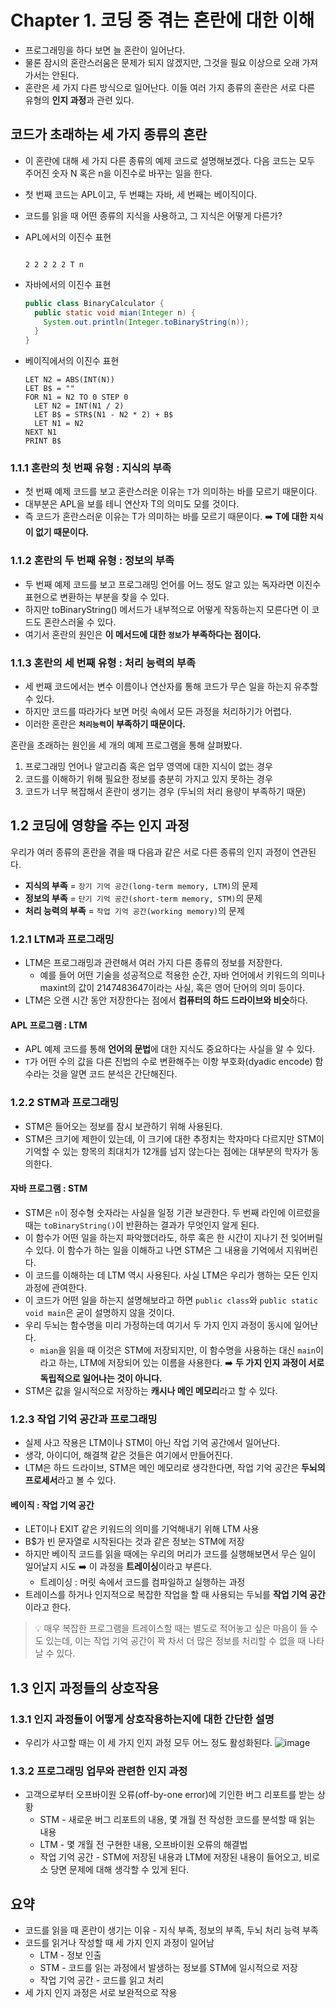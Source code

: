 # Chapter 1. 코딩 중 겪는 혼란에 대한 이해

- 프로그래밍을 하다 보면 늘 혼란이 일어난다.
- 물론 잠시의 혼란스러움은 문제가 되지 않겠지만, 그것을 필요 이상으로 오래 가져가서는 안된다.
- 혼란은 세 가지 다른 방식으로 일어난다. 이들 여러 가지 종류의 혼란은 서로 다른 유형의 **인지 과정**과 관련 있다.

## 코드가 초래하는 세 가지 종류의 혼란
- 이 혼란에 대해 세 가지 다른 종류의 예제 코드로 설명해보겠다. 다음 코드는 모두 주어진 숫자 N 혹은 n을 이진수로 바꾸는 일을 한다.
- 첫 번째 코드는 APL이고, 두 번쨰는 자바, 세 번째는 베이직이다.
- 코드를 읽을 때 어떤 종류의 지식을 사용하고, 그 지식은 어떻게 다른가?

- APL에서의 이진수 표현
  ```apl
  
  2 2 2 2 2 T n
  ```

- 자바에서의 이진수 표현
  ```java
  public class BinaryCalculator {
    public static void mian(Integer n) {
      System.out.println(Integer.toBinaryString(n));
    }
  }
  ```

- 베이직에서의 이진수 표현
  ```basic
  LET N2 = ABS(INT(N))
  LET B$ = ""
  FOR N1 = N2 TO 0 STEP 0
    LET N2 = INT(N1 / 2)
    LET B$ = STR$(N1 - N2 * 2) + B$
    LET N1 = N2
  NEXT N1
  PRINT B$
  ```

### 1.1.1 혼란의 첫 번째 유형 : 지식의 부족
- 첫 번째 예제 코드를 보고 혼란스러운 이유는 `T`가 의미하는 바를 모르기 때문이다.
- 대부분은 APL을 보를 테니 연산자 T의 의미도 모를 것이다.
- 즉 코드가 혼란스러운 이유는 T가 의미하는 바를 모르기 때문이다. ➡️ **T에 대한 `지식`이 없기 때문이다.**

### 1.1.2 혼란의 두 번째 유형 : 정보의 부족
- 두 번째 예제 코드를 보고 프로그래밍 언어를 어느 정도 알고 있는 독자라면 이진수 표현으로 변환하는 부분을 찾을 수 있다.
- 하지만 toBinaryString() 메서드가 내부적으로 어떻게 작동하는지 모른다면 이 코드도 혼란스러울 수 있다.
- 여기서 혼란의 원인은 **이 메서드에 대한 `정보`가 부족하다는 점이다.**

### 1.1.3 혼란의 세 번째 유형 : 처리 능력의 부족
- 세 번째 코드에서는 변수 이름이나 연산자를 통해 코드가 무슨 일을 하는지 유추할 수 있다.
- 하지만 코드를 따라가다 보면 머릿 속에서 모든 과정을 처리하기가 어렵다.
- 이러한 혼란은 **`처리능력`이 부족하기 때문이다.**


혼란을 초래하는 원인을 세 개의 예제 프로그램을 통해 살펴봤다.
1. 프로그래밍 언어나 알고리즘 혹은 업무 영역에 대한 지식이 없는 경우
2. 코드를 이해하기 위해 필요한 정보를 충분히 가지고 있지 못하는 경우
3. 코드가 너무 복잡해서 혼란이 생기는 경우 (두뇌의 처리 용량이 부족하기 때문)


## 1.2 코딩에 영향을 주는 인지 과정

우리가 여러 종류의 혼란을 겪을 때 다음과 같은 서로 다른 종류의 인지 과정이 연관된다.
- **지식의 부족** = `장기 기억 공간(long-term memory, LTM)`의 문제
- **정보의 부족** = `단기 기억 공간(short-term memory, STM)`의 문제
- **처리 능력의 부족** = `작업 기억 공간(working memory)`의 문제


### 1.2.1 LTM과 프로그래밍
- LTM은 프로그래밍과 관련해서 여러 가지 다른 종류의 정보를 저장한다.
  - 예를 들어 어떤 기술을 성공적으로 적용한 순간, 자바 언어에서 키워드의 의미나 maxint의 값이 2147483647이라는 사실, 혹은 영어 단어의 의미 등이다.
- LTM은 오랜 시간 동안 저장한다는 점에서 **컴퓨터의 하드 드라이브와 비슷**하다.

#### APL 프로그램 : LTM
- APL 예제 코드를 통해 **언어의 문법**에 대한 지식도 중요하다는 사실을 알 수 있다.
- `T`가 어떤 수의 값을 다른 진법의 수로 변환해주는 이항 부호화(dyadic encode) 함수라는 것을 알면 코드 분석은 간단해진다.

### 1.2.2 STM과 프로그래밍
- STM은 들어오는 정보를 잠시 보관하기 위해 사용된다.
- STM은 크기에 제한이 있는데, 이 크기에 대한 추정치는 학자마다 다르지만 STM이 기억할 수 있는 항목의 최대치가 12개를 넘지 않는다는 점에는 대부분의 학자가 동의한다.

#### 자바 프로그램 : STM
- STM은 `n`이 정수형 숫자라는 사실을 일정 기관 보관한다. 두 번째 라인에 이르렀을 때는 `toBinaryString()`이 반환하는 결과가 무엇인지 알게 된다.
- 이 함수가 어떤 일을 하는지 파악했더라도, 하루 혹은 한 시간이 지나기 전 잊어버릴 수 있다. 이 함수가 하는 일을 이해하고 나면 STM은 그 내용을 기억에서 지워버린다. 
- 이 코드를 이해하는 데 LTM 역시 사용된다. 사실 LTM은 우리가 행하는 모든 인지 과정에 관여한다.
- 이 코드가 어떤 일을 하는지 설명해보라고 하면 `public class`와 `public static void main`은 굳이 설명하지 않을 것이다.
- 우리 두뇌는 함수명을 미리 가정하는데 여기서 두 가지 인지 과정이 동시에 일어난다.
  - `mian`을 읽을 때 이것은 STM에 저장되지만, 이 함수명을 사용하는 대신 `main`이라고 하는, LTM에 저장되어 있는 이름을 사용한다.
  ➡️ **두 가지 인지 과정이 서로 독립적으로 일어나는 것이 아니다.**
- STM은 값을 일시적으로 저장하는 **캐시나 메인 메모리**라고 할 수 있다.


### 1.2.3 작업 기억 공간과 프로그래밍
- 실제 사고 작용은 LTM이나 STM이 아닌 작업 기억 공간에서 일어난다.
- 생각, 아이디어, 해결책 같은 것들은 여기에서 만들어진다.
- LTM은 하드 드라이브, STM은 메인 메모리로 생각한다면, 작업 기억 공간은 **두뇌의 프로세서**라고 볼 수 있다.
#### 베이직 : 작업 기억 공간
- LET이나 EXIT 같은 키워드의 의미를 기억해내기 위해 LTM 사용
- B$가 빈 문자열로 시작된다는 것과 같은 정보는 STM에 저장
- 하지만 베이직 코드를 읽을 때에는 우리의 머리가 코드를 실행해보면서 무슨 일이 일어날지 시도 ➡️ 이 과정을 **트레이싱**이라고 부른다.
  - 트레이싱 : 머릿 속에서 코드를 컴파일하고 실행하는 과정
- 트레이스를 하거나 인지적으로 복잡한 작업을 할 때 사용되는 두뇌를 **작업 기억 공간**이라고 한다.

> 💡 매우 복잡한 프로그램을 트레이스할 때는 별도로 적어놓고 싶은 마음이 들 수도 있는데, 이는 작업 기억 공간이 꽉 차서 더 많은 정보를 처리할 수 없을 때 나타날 수 있다.


## 1.3 인지 과정들의 상호작용

### 1.3.1 인지 과정들이 어떻게 상호작용하는지에 대한 간단한 설명
- 우리가 사고할 때는 이 세 가지 인지 과정 모두 어느 정도 활성화된다.
![image](https://github.com/user-attachments/assets/cecc08a8-ca92-4d28-8e7b-c93f80912f9c)

### 1.3.2 프로그래밍 업무와 관련한 인지 과정
- 고객으로부터 오프바이원 오류(off-by-one error)에 기인한 버그 리포트를 받는 상황
  - STM - 새로운 버그 리포트의 내용, 몇 개월 전 작성한 코드를 분석할 때 읽는 내용
  - LTM - 몇 개월 전 구현한 내용, 오프바이원 오류의 해결법
  - 작업 기억 공간 - STM에 저장된 내용과 LTM에 저장된 내용이 들어오고, 비로소 당면 문제에 대해 생각할 수 있게 된다.

## 요약
- 코드를 읽을 때 혼란이 생기는 이유 - 지식 부족, 정보의 부족, 두뇌 처리 능력 부족
- 코드를 읽거나 작성할 때 세 가지 인지 과정이 일어남
  - LTM - 정보 인출
  - STM - 코드를 읽는 과정에서 발생하는 정보를 STM에 일시적으로 저장
  - 작업 기억 공간 - 코드를 읽고 처리
- 세 가지 인지 과정은 서로 보완적으로 작용
